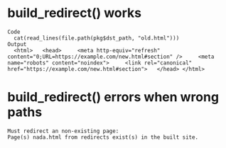 # build_redirect() works

    Code
      cat(read_lines(file.path(pkg$dst_path, "old.html")))
    Output
      <html>   <head>     <meta http-equiv="refresh" content="0;URL=https://example.com/new.html#section" />     <meta name="robots" content="noindex">     <link rel="canonical" href="https://example.com/new.html#section">   </head> </html> 

# build_redirect() errors when wrong paths

    Must redirect an non-existing page:
    Page(s) nada.html from redirects exist(s) in the built site.


